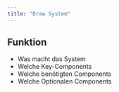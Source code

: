 ```yaml
---
title: "Draw System"
---
```


## Funktion
- Was macht das System
- Welche Key-Components
- Welche benötigten Components
- Welche Optionalen Components